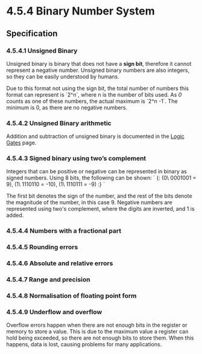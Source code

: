 # 4.5.4 Binary Number System

## Specification

### 4.5.4.1 Unsigned Binary
Unsigned binary is binary that does not have a **sign bit**, therefore it cannot represent a negative number. Unsigned binary numbers are also integers, so they can be easily understood by humans.

Due to this format not using the sign bit, the total number of numbers this format can represent is \`2^n\`, where n is the number of bits used. As *0* counts as one of these numbers, the actual maximum is \`2^n -1\`. The minimum is 0, as there are no negative numbers.

### 4.5.4.2 Unsigned Binary arithmetic
Addition and subtraction of unsigned binary is documented in the [Logic Gates](/docs/4/6/logic-gates/) page.

### 4.5.4.3 Signed binary using two’s complement
Integers that can be positive or negative can be represented in binary as signed numbers. Using 8 bits, the following can be shown:
\`
{:
(0\ 0001001 = 9),
(1\ 1110110 = -10),
(1\ 1110111 = -9)
:}
\`

The first bit denotes the sign of the number, and the rest of the bits denote the magnitude of the number, in this case 9. Negative numbers are represented using two's complement, where the digits are inverted, and 1 is added.

### 4.5.4.4 Numbers with a fractional part

### 4.5.4.5 Rounding errors

### 4.5.4.6 Absolute and relative errors

### 4.5.4.7 Range and precision

### 4.5.4.8 Normalisation of floating point form

### 4.5.4.9 Underflow and overflow
Overflow errors happen when there are not enough bits in the register or memory to store a value. This is due to the maximum value a register can hold being exceeded, so there are not enough bits to store them. When this happens, data is lost, causing problems for many applications.